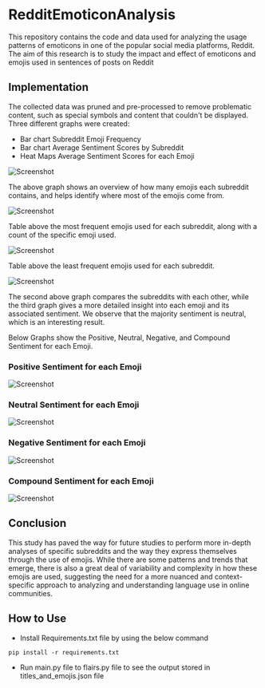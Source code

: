 # RedditEmoticonAnalysis
This repository contains the code and data used for analyzing the usage patterns of emoticons in one of the popular social media platforms, Reddit. The aim of this research is to study the impact and effect of emoticons and emojis used in sentences of posts on Reddit

## Implementation
The collected data was pruned and pre-processed to remove problematic content, such as special symbols and content that couldn't be displayed. Three different graphs were created: 
- Bar chart Subreddit Emoji Frequency
- Bar chart Average Sentiment Scores by Subreddit
- Heat Maps Average Sentiment Scores for each Emoji

![Screenshot](graph1.png)

The above graph shows an overview of how many emojis each subreddit contains, and helps identify where most of the emojis come from. 

![Screenshot](table1.png)

Table above the most frequent emojis used for each subreddit, along with a count of the specific emoji used. 

![Screenshot](table2.png)

Table above the least frequent emojis used for each subreddit.

![Screenshot](graph2.png)

The second above graph compares the subreddits with each other, while the third graph gives a more detailed insight into each emoji and its associated sentiment. We observe that the majority sentiment is neutral, which is an interesting result.

Below Graphs show the Positive, Neutral, Negative, and Compound Sentiment for each Emoji.

### Positive Sentiment for each Emoji

![Screenshot](graph3.png)

### Neutral Sentiment for each Emoji

![Screenshot](graph4.png)

### Negative Sentiment for each Emoji

![Screenshot](graph5.png)

### Compound Sentiment for each Emoji

![Screenshot](graph6.png)

## Conclusion
This study has paved the way for future studies to perform more in-depth analyses of specific subreddits and the way they express themselves through the use of emojis. While there are some patterns and trends that emerge, there is also a great deal of variability and complexity in how these emojis are used, suggesting the need for a more nuanced and context-specific approach to analyzing and understanding language use in online communities. 

## How to Use

 - Install Requirements.txt file by using the below command

`pip install -r requirements.txt`

- Run main.py file to flairs.py file to see the output stored in titles_and_emojis.json file

